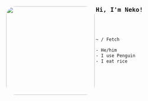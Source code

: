 
<img id=imagee height="240px" align='left' src="https://avatars.githubusercontent.com/u/95261992?s=400&u=c18f33ca1c58689e77057955b301aaaa523c4f82&v=4" style="border-radius: 25px;">
<samp><h3>Hi, I'm Neko!</h3></samp>
<br><br>

```sh
~ / Fetch

- He/him        
- I use Penguin 
- I eat rice
```
